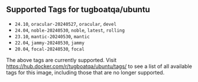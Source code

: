 ## Supported Tags for tugboatqa/ubuntu

* `24.10`, `oracular-20240527`, `oracular`, `devel`
* `24.04`, `noble-20240530`, `noble`, `latest`, `rolling`
* `23.10`, `mantic-20240530`, `mantic`
* `22.04`, `jammy-20240530`, `jammy`
* `20.04`, `focal-20240530`, `focal`

The above tags are currently supported. Visit https://hub.docker.com/r/tugboatqa/ubuntu/tags/ to see a list of all available tags for this image, including those that are no longer supported.

